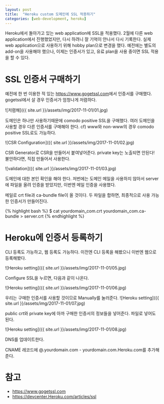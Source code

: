 ```yaml
---
layout: post
title:  "Heroku custom 도메인에 SSL 적용하기"
categories: [web-development, heroku]
---
```

Heroku에서 돌아가고 있는 web application에 SSL을 적용했다. 
2월에 다른 web application에서 진행했었지만, 다시 하려니 잘 기억이 안나서 다시 기록한다. 
실제 web application으로 사용하기 위해 hobby plan으로 변경을 했다. 
예전에는 별도의 add-on을 사용해야 했으나, 이제는 인증서가 있고, 유료 plan을 사용 중이면 SSL 적용을 할 수 있다. 

# SSL 인증서 구매하기

예전에 한 번 이용한 적 있는 <https://www.gogetssl.com>에서 인증서를 구매했다. 
gogetssl에서 살 경우 인증서가 엄청나게 저렴하다. 

![저렴해]({{ site.url }}/assets/img/2017-11-01/01.jpg)

도메인은 하나만 사용하기때문에 comodo positive SSL을 구매했다. 
여러 도메인을 사용할 경우 다른 인증서를 구매해야 한다. 
cf) www와 non-www의 경우 comodo positive SSL로도 가능하다. 

![CSR Configuration]({{ site.url }}/assets/img/2017-11-01/02.jpg)

CSR Generator로 CSR을 만들어서 붙여넣어준다. 
private key는 노출되면 안된다! 불안하다면, 직접 만들어서 사용한다. 

![validation]({{ site.url }}/assets/img/2017-11-01/03.jpg)

도메인에 대한 본인 확인을 해야 한다. 
저번에는 도메인 메일을 사용하지 않아서 server에 파일을 올려 인증을 받았지만, 이번엔 메일 인증을 사용했다. 

메일로 crt file과 ca-bundle file이 올 것이다. 
두 파일을 합하면, 최종적으로 사용 가능한 인증서가 만들어진다. 

{% highlight bash %}
$ cat yourdomain_com.crt yourdomain_com.ca-bundle > server.crt
{% endhighlight %}

# Heroku에 인증서 등록하기

CLI 등록도 가능하고, 웹 등록도 가능하다. 
이전엔 CLI 등록을 해봤으니 이번엔 웹으로 등록해봤다. 

![Heroku setting]({{ site.url }}/assets/img/2017-11-01/05.jpg)

Configure SSL을 누르면, 다음과 같이 나온다. 

![Heroku setting]({{ site.url }}/assets/img/2017-11-01/06.jpg)

우리는 구매한 인증서를 사용할 것이므로 Manually를 눌러준다. 
![Heroku setting]({{ site.url }}/assets/img/2017-11-01/07.jpg)

public crt와 private key에 아까 구매한 인증서의 정보들을 넣어준다. 파일로 넣어도 된다. 

![Heroku setting]({{ site.url }}/assets/img/2017-11-01/08.jpg)

DNS를 업데이트한다. 

CNAME 레코드에 @.yourdomain.com - yourdomain.com.Heroku.com를 추가해준다. 

# 참고

* <https://www.gogetssl.com>
* <https://devcenter.Heroku.com/articles/ssl>